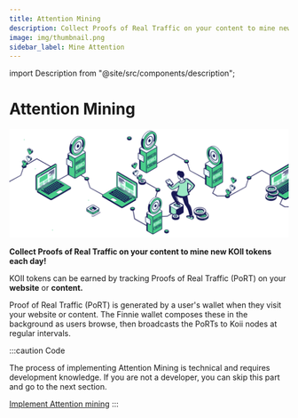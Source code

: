 ```yaml
---
title: Attention Mining
description: Collect Proofs of Real Traffic on your content to mine new KOII tokens each day!
image: img/thumbnail.png
sidebar_label: Mine Attention
---
```


import Description from "@site/src/components/description";

# Attention Mining

![banner](./img/Attention%20Mining.svg)

**Collect Proofs of Real Traffic on your content to mine new KOII tokens each
day!**

KOII tokens can be earned by tracking Proofs of Real Traffic (PoRT) on your **website** or **content.**

Proof of Real Traffic (PoRT) is generated by a user's wallet when they visit your website or content. The Finnie wallet composes these in the background as users browse, then broadcasts the PoRTs to Koii nodes at regular intervals.&#x20;

:::caution Code

The process of implementing Attention Mining is technical and requires development knowledge. If you are not a developer, you can skip this part and go to the next section.

[Implement Attention mining](/concepts/web3/attentionmining)
:::
